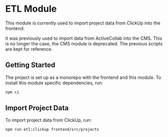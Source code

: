 # ETL Module

This module is currently used to import project data from ClickUp into the
frontend.

It was previously used to import data from ActiveCollab into the CMS. This is no
longer the case, the CMS module is deprecated. The previous scripts are kept for
reference.

## Getting Started

The project is set up as a monorepo with the frontend and this module. To install
this module specific dependencies, run:

```bash
npm ci
```

## Import Project Data

To import project data from ClickUp, run:

```bash
npm run etl:clickup frontend/src/projects
```
